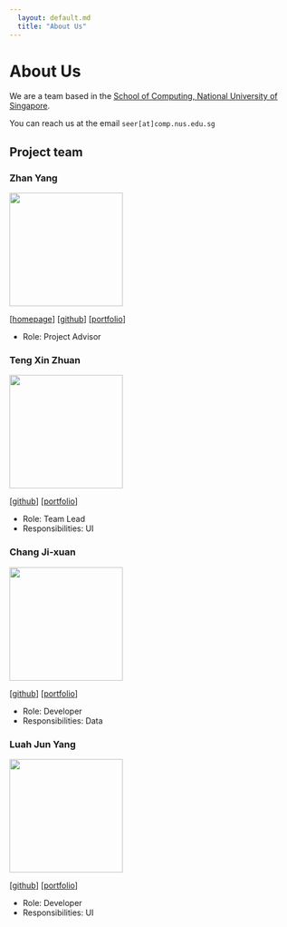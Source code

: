 ```yaml
---
  layout: default.md
  title: "About Us"
---
```


# About Us

We are a team based in the [School of Computing, National University of Singapore](http://www.comp.nus.edu.sg).

You can reach us at the email `seer[at]comp.nus.edu.sg`

## Project team

### Zhan Yang

<img src="images/zhanyang01.png" width="200px">

[[homepage](http://www.comp.nus.edu.sg/~damithch)]
[[github](https://github.com/zhanyang01)]
[[portfolio](team/zhanyang01.md)]

* Role: Project Advisor


### Teng Xin Zhuan

<img src="images/aarontxz.png" width="200px">

[[github](http://github.com/aarontxz)]
[[portfolio](team/aarontxz.md)]

* Role: Team Lead
* Responsibilities: UI


### Chang Ji-xuan

<img src="images/johnnythesnake12.png" width="200px">

[[github](http://github.com/johnnythesnake12)]
[[portfolio](team/johnnythesnake12.md)]

* Role: Developer
* Responsibilities: Data


### Luah Jun Yang

<img src="images/luahjunyang.png" width="200px">

[[github](http://github.com/luahjunyang)]
[[portfolio](team/luahjunyang.md)]

* Role: Developer
* Responsibilities: UI
